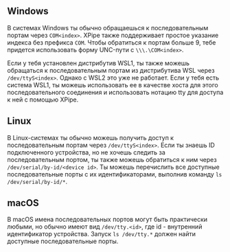 ## Windows

В системах Windows ты обычно обращаешься к последовательным портам через `COM<index>`.
XPipe также поддерживает простое указание индекса без префикса `COM`.
Чтобы обратиться к портам больше 9, тебе придется использовать форму UNC-пути с `\\\.\COM<index>`.

Если у тебя установлен дистрибутив WSL1, ты также можешь обращаться к последовательным портам из дистрибутива WSL через `/dev/ttyS<index>`.
Однако с WSL2 это уже не работает.
Если у тебя есть система WSL1, ты можешь использовать ее в качестве хоста для этого последовательного соединения и использовать нотацию tty для доступа к ней с помощью XPipe.

## Linux

В Linux-системах ты обычно можешь получить доступ к последовательным портам через `/dev/ttyS<index>`.
Если ты знаешь ID подключенного устройства, но не хочешь следить за последовательным портом, ты также можешь обратиться к ним через `/dev/serial/by-id/<device id>`.
Ты можешь перечислить все доступные последовательные порты с их идентификаторами, выполнив команду `ls /dev/serial/by-id/*`.

## macOS

В macOS имена последовательных портов могут быть практически любыми, но обычно имеют вид `/dev/tty.<id>`, где id - внутренний идентификатор устройства.
Запуск `ls /dev/tty.*` должен найти доступные последовательные порты.
